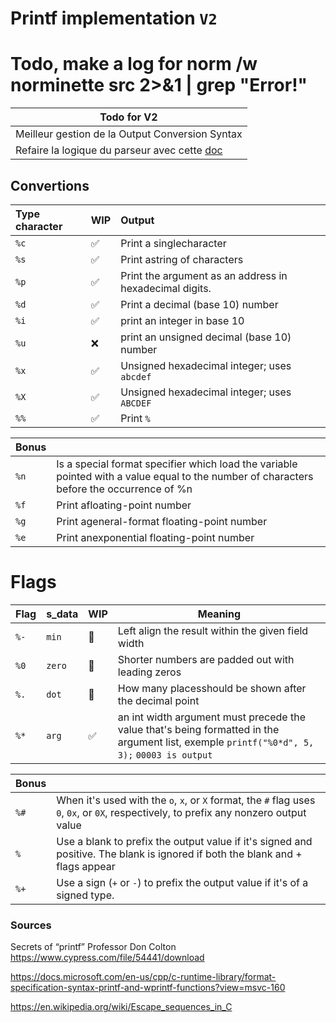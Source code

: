 # Printf implementation `V2`
# Todo, make a log for norm /w norminette src 2>&1 | grep "Error\!"
| Todo for V2 |
|-|
| Meilleur gestion de la Output Conversion Syntax|
| Refaire la logique du parseur avec cette [doc](https://www.gnu.org/software/libc/manual/html_node/Output-Conversion-Syntax.html)|

## Convertions

| Type character | WIP | Output |
|:-|:-|:-|
| `%c` | ✅ | Print a singlecharacter |
| `%s` | ✅ | Print astring of characters |
| `%p` | ✅ | Print the argument as an address in hexadecimal digits. |
| `%d` | ✅ | Print a decimal (base 10) number |
| `%i` | ✅ | print an integer in base 10 |
| `%u` | ❌ | print an unsigned decimal (base 10) number |
| `%x` | ✅ | Unsigned hexadecimal integer; uses `abcdef` |
| `%X` | ✅ | Unsigned hexadecimal integer; uses `ABCDEF` |
| `%%` | ✅ | Print `%` |

| **Bonus** |  |
|-|:-|
| `%n` | Is a special format specifier which load the variable pointed with a value equal to the number of characters before the occurrence of %n|
| `%f` | Print afloating-point number |
| `%g` | Print ageneral-format floating-point number |
| `%e` | Print anexponential floating-point number |

# Flags

| Flag | s_data | WIP | Meaning |
|-|:-|:-|-|
| `%-` | `min`  | 🔧 | Left align the result within the given field width |
| `%0` | `zero` | 🔧 | Shorter numbers are padded out with leading zeros |
| `%.` | `dot` | 🔧 | How many placesshould be shown after the decimal point |
| `%*` | `arg`  | ✅ | an int width argument must precede the value that's being formatted in the argument list, exemple `printf("%0*d", 5, 3);` `00003 is output` |

| **Bonus** |  |
| ------------- |:-------------|
| `%#` | When it's used with the `o`, `x`, or `X` format, the `#` flag uses `0`, `0x`, or `0X`, respectively, to prefix any nonzero output value |
| `% ` | Use a blank to prefix the output value if it's signed and positive. The blank is ignored if both the blank and + flags appear |
| `%+` | Use a sign (`+` or `-`) to prefix the output value if it's of a signed type. |

### Sources

Secrets of “printf” Professor Don Colton
  https://www.cypress.com/file/54441/download

https://docs.microsoft.com/en-us/cpp/c-runtime-library/format-specification-syntax-printf-and-wprintf-functions?view=msvc-160

https://en.wikipedia.org/wiki/Escape_sequences_in_C
